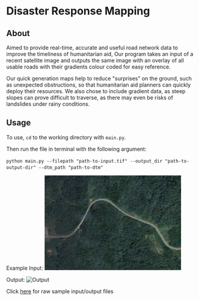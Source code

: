 # Disaster Response Mapping

## About
Aimed to provide real-time, accurate and useful road network data to improve the timeliness of humanitarian aid, Our program takes an input of a recent satellite image and outputs the same image with an overlay of all usable roads with their gradients colour coded for easy reference. 

Our quick generation maps help to reduce "surprises" on the ground, such as unexpected obstructions, so that humanitarian aid planners can quickly deploy their resources. We also chose to include gradient data, as steep slopes can prove difficult to traverse, as there may even be risks of landslides under rainy conditions.

## Usage

To use, `cd` to the working directory with `main.py`.

Then run the file in terminal with the following argument:

`python main.py --filepath "path-to-input.tif" --output_dir "path-to-output-dir" --dtm_path "path-to-dtm"`

Example Input:
![Input](/sample_imgs/input_zoom.jpg)

Output:
![Output](/sample_imgs/output_zoom.jpg)

Click [here](https://mega.nz/fm/I3lwCQ5L) for raw sample input/output files
